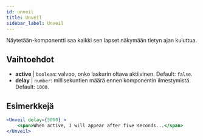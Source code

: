 ```yaml
---
id: unveil 
title: Unveil
sidebar_label: Unveil
---
```


Näytetään-komponentti saa kaikki sen lapset näkymään tietyn ajan kuluttua.

## Vaihtoehdot

* __active__ | `boolean`: valvoo, onko laskurin oltava aktiivinen. Default: `false`.
* __delay__ | `number`: millisekuntien määrä ennen komponentin ilmestymistä. Default: `1000`.


## Esimerkkejä

```jsx live
<Unveil delay={5000} >
    <span>When active, I will appear after five seconds...</span>
</Unveil>
```



